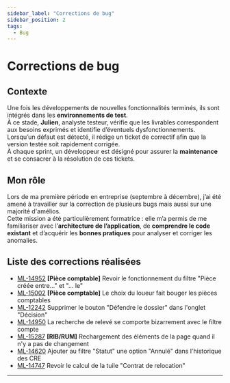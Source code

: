```yaml
---
sidebar_label: "Corrections de bug"
sidebar_position: 2
tags:
  - Bug
---
```


# Corrections de bug

## Contexte

Une fois les développements de nouvelles fonctionnalités terminés, ils sont intégrés dans les **environnements de test**.  
À ce stade, **Julien**, analyste testeur, vérifie que les livrables correspondent aux besoins exprimés et identifie d’éventuels dysfonctionnements.  
Lorsqu’un défaut est détecté, il rédige un ticket de correctif afin que la version testée soit rapidement corrigée.  
À chaque sprint, un développeur est désigné pour assurer la **maintenance** et se consacrer à la résolution de ces tickets.

## Mon rôle

Lors de ma première période en entreprise (septembre à décembre), j’ai été amené à travailler sur la correction de plusieurs bugs mais aussi sur une majorité d'amélios.  
Cette mission a été particulièrement formatrice : elle m’a permis de me familiariser avec l’**architecture de l’application**, de **comprendre le code existant** et d’acquérir les **bonnes pratiques** pour analyser et corriger les anomalies.

## Liste des corrections réalisées
- [ML-14952](/docs/Missions/FIX/liste/ML-14952) **[Pièce comptable]** Revoir le fonctionnement du filtre "Pièce créée entre..." et "... le"
- [ML-15002](/docs/Missions/FIX/liste/ML-15002) **[Pièce comptable]** Le choix du loueur fait bouger les pièces comptables
- [ML-12242](/docs/Missions/FIX/liste/ML-12242) Supprimer le bouton "Défendre le dossier" dans l'onglet "Décision"
- [ML-14950](/docs/Missions/FIX/liste/ML-14950) La recherche de relevé se comporte bizarrement avec le filtre compte
- [ML-15287](/docs/Missions/FIX/liste/ML-15287) **[RIB/RUM]** Rechargement des éléments de la page quand il n'y a pas de changement
- [ML-14620](/docs/Missions/FIX/liste/ML-14620) Ajouter au filtre "Statut" une option "Annulé" dans l'historique des CRE
- [ML-14747](/docs/Missions/FIX/liste/ML-14747) Revoir le calcul de la tuile "Contrat de relocation"

---